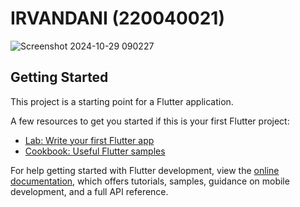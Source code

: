 # IRVANDANI (220040021)

![Screenshot 2024-10-29 090227](https://github.com/user-attachments/assets/b6812e8b-991d-4c3c-a079-4fca0df31064)


## Getting Started

This project is a starting point for a Flutter application.

A few resources to get you started if this is your first Flutter project:

- [Lab: Write your first Flutter app](https://docs.flutter.dev/get-started/codelab)
- [Cookbook: Useful Flutter samples](https://docs.flutter.dev/cookbook)

For help getting started with Flutter development, view the
[online documentation](https://docs.flutter.dev/), which offers tutorials,
samples, guidance on mobile development, and a full API reference.

